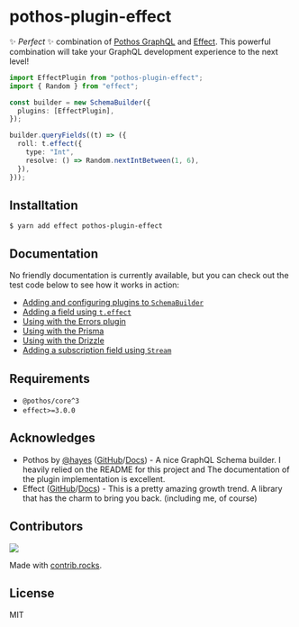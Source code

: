 # pothos-plugin-effect

✨ _Perfect_ ✨ combination of [Pothos GraphQL](https://pothos-graphql.dev/) and [Effect](https://effect.website/). This powerful combination will take your GraphQL development experience to the next level!

```typescript
import EffectPlugin from "pothos-plugin-effect";
import { Random } from "effect";

const builder = new SchemaBuilder({
  plugins: [EffectPlugin],
});

builder.queryFields((t) => ({
  roll: t.effect({
    type: "Int",
    resolve: () => Random.nextIntBetween(1, 6),
  }),
}));
```

## Installtation

```
$ yarn add effect pothos-plugin-effect
```

## Documentation

No friendly documentation is currently available, but you can check out the test code below to see how it works in action:

- [Adding and configuring plugins to `SchemaBuilder`](https://github.com/iamchanii/pothos-plugin-effect/blob/main/packages/pothos-plugin-effect/tests/schema/builder.ts#L9-L23)
- [Adding a field using `t.effect`](https://github.com/iamchanii/pothos-plugin-effect/blob/main/packages/pothos-plugin-effect/tests/schema/base.ts)
- [Using with the Errors plugin](https://github.com/iamchanii/pothos-plugin-effect/blob/main/packages/pothos-plugin-effect/tests/schema/error.ts)
- [Using with the Prisma](https://github.com/iamchanii/pothos-plugin-effect/blob/main/packages/pothos-plugin-effect/tests/schema/prisma.ts)
- [Using with the Drizzle](https://github.com/iamchanii/pothos-plugin-effect/blob/main/packages/pothos-plugin-effect/tests/schema/drizzle.ts)
- [Adding a subscription field using `Stream`](https://github.com/iamchanii/pothos-plugin-effect/blob/main/packages/pothos-plugin-effect/tests/schema/stream.ts#L11)

## Requirements

- `@pothos/core^3`
- `effect>=3.0.0`

## Acknowledges

- Pothos by [@hayes](https://github.com/hayes) ([GitHub](https://github.com/hayes/pothos)/[Docs](https://pothos-graphql.dev/)) - A nice GraphQL Schema builder. I heavily relied on the README for this project and The documentation of the plugin implementation is excellent.
- Effect ([GitHub](https://github.com/effect-TS/)/[Docs](https://effect.website/)) - This is a pretty amazing growth trend. A library that has the charm to bring you back. (including me, of course)

## Contributors

<a href="https://github.com/iamchanii/pothos-plugin-effect/graphs/contributors">
  <img src="https://contrib.rocks/image?repo=iamchanii/pothos-plugin-effect" />
</a>

Made with [contrib.rocks](https://contrib.rocks).

## License

MIT
